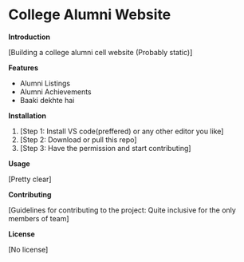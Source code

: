 # College Alumni Website

**Introduction**

[Building a college alumni cell website (Probably static)]

**Features**

* Alumni Listings
* Alumni Achievements
* Baaki dekhte hai

**Installation**

1. [Step 1: Install VS code(preffered) or any other editor you like]
2. [Step 2: Download or pull this repo]
3. [Step 3: Have the permission and start contributing]

**Usage**

[Pretty clear]

**Contributing**

[Guidelines for contributing to the project: Quite inclusive for the only members of team]

**License**

[No license]
